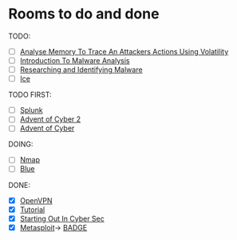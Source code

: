 # Rooms to do and done

TODO:

* [ ] [Analyse Memory To Trace An Attackers Actions Using Volatility](https://tryhackme.com/room/bpvolatility)
* [ ] [Introduction To Malware Analysis](https://tryhackme.com/room/malmalintroductory)
* [ ] [Researching and Identifying Malware](https://tryhackme.com/room/malresearching)
* [ ] [Ice](https://tryhackme.com/room/ice)

TODO FIRST:

* [ ] [Splunk](https://tryhackme.com/room/bpsplunk)
* [ ] [Advent of Cyber 2](https://tryhackme.com/room/adventofcyber2)
* [ ] [Advent of Cyber](https://tryhackme.com/room/25daysofchristmas)

DOING:
* [ ] [Nmap](https://tryhackme.com/room/furthernmap)
* [ ] [Blue](https://tryhackme.com/room/blue)

DONE:

* [x] [OpenVPN](https://tryhackme.com/room/openvpn)
* [x] [Tutorial](https://tryhackme.com/room/tutorial)
* [x] [Starting Out In Cyber Sec](https://tryhackme.com/room/startingoutincybersec)
* [x] [Metasploit](https://tryhackme.com/room/rpmetasploit)-> [BADGE](https://tryhackme.com/mrwolfyu/badges/metasploitable)
